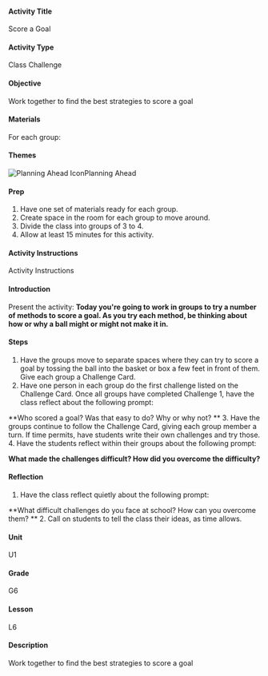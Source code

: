 #### Activity Title
Score a Goal
#### Activity Type
Class Challenge
#### Objective
Work together to find the best strategies to score a goal
#### Materials
For each group:
#### Themes
![Planning Ahead Icon](http://v5cmservice.secondstep.org/MS3TP_IMAGES/SKILLS/SKILLS_SMALL_IMAGES/planning-ahead-sm.png)Planning Ahead
 

#### Prep
1. Have one set of materials ready for each group.
2. Create space in the room for each group to move around.
3. Divide the class into groups of 3 to 4.
4. Allow at least 15 minutes for this activity.

#### Activity Instructions
Activity Instructions
#### Introduction
Present the activity: **Today you're going to work in groups to try a number of methods to score a goal. As you try each method, be thinking about how or why a ball might or might not make it in.**
#### Steps
1. Have the groups move to separate spaces where they can try to score a goal by tossing the ball into the basket or box a few feet in front of them. Give each group a Challenge Card.
2. Have one person in each group do the first challenge listed on the Challenge Card. Once all groups have completed Challenge 1, have the class reflect about the following prompt:

**Who scored a goal? Was that easy to do? Why or why not? **
3. Have the groups continue to follow the Challenge Card, giving each group member a turn. If time permits, have students write their own challenges and try those.
4. Have the students reflect within their groups about the following prompt:

**What made the challenges difficult? How did you overcome the difficulty?**

#### Reflection
1. Have the class reflect quietly about the following prompt:

**What difficult challenges do you face at school? How can you overcome them? **
2. Call on students to tell the class their ideas, as time allows.

#### Unit
U1
#### Grade
G6
#### Lesson
L6
#### Description
Work together to find the best strategies to score a goal
